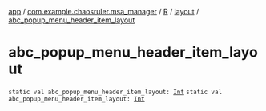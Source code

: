 [app](../../../index.md) / [com.example.chaosruler.msa_manager](../../index.md) / [R](../index.md) / [layout](index.md) / [abc_popup_menu_header_item_layout](.)

# abc_popup_menu_header_item_layout

`static val abc_popup_menu_header_item_layout: `[`Int`](https://kotlinlang.org/api/latest/jvm/stdlib/kotlin/-int/index.html)
`static val abc_popup_menu_header_item_layout: `[`Int`](https://kotlinlang.org/api/latest/jvm/stdlib/kotlin/-int/index.html)